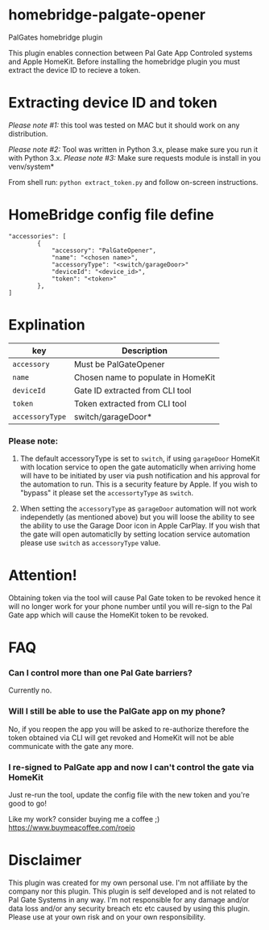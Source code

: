 # homebridge-palgate-opener
PalGates homebridge plugin

This plugin enables connection between Pal Gate App Controled systems and Apple HomeKit.
Before installing the homebridge plugin you must extract the device ID to recieve a token.

# Extracting device ID and token
*Please note #1:* this tool was tested on MAC but it should work on any distribution.

*Please note #2:* Tool was written in Python 3.x, please make sure you run it with Python 3.x.
*Please note #3:* Make sure requests module is install in you venv/system*

From shell run:
`python extract_token.py` and follow on-screen instructions.

# HomeBridge config file define
```
"accessories": [
        {
            "accessory": "PalGateOpener",
            "name": "<chosen name>",
            "accessoryType": "<switch/garageDoor>"
            "deviceId": "<device_id>",
            "token": "<token>"
        },
]
```
# Explination
| key | Description |
| --- | --- |
| `accessory` | Must be PalGateOpener |
| `name` | Chosen name to populate in HomeKit |
| `deviceId` | Gate ID extracted from CLI tool |
| `token` | Token extracted from CLI tool |
| `accessoryType` | switch/garageDoor* |
### Please note:
1. The default accessoryType is set to `switch`, if using `garageDoor` HomeKit with location service to open the gate
automaticlly when arriving home will have to be initiated by user via push notification and his approval for the automation to run.
This is a security feature by Apple.
If you wish to "bypass" it please set the `accessortyType` as `switch`.

2. When setting the `accessoryType` as `garageDoor` automation will not work independetly (as mentioned above) but you will loose the ability
to see the ability to use the Garage Door icon in Apple CarPlay.
If you wish that the gate will open automaticlly by setting location service automation please use `switch` as `accessoryType` value.

# Attention!
Obtaining token via the tool will cause Pal Gate token to be revoked hence it will no longer work for your
phone number until you will re-sign to the Pal Gate app which will cause the HomeKit token to be revoked.

# FAQ
### Can I control more than one Pal Gate barriers?
Currently no.
### Will I still be able to use the PalGate app on my phone?
No, if you reopen the app you will be asked to re-authorize therefore the token obtained via CLI will get revoked and HomeKit will not be able communicate with the gate any more.
### I re-signed to PalGate app and now I can't control the gate via HomeKit
Just re-run the tool, update the config file with the new token and you're good to go!

Like my work? consider buying me a coffee ;)
https://www.buymeacoffee.com/roeio

# Disclaimer
This plugin was created for my own personal use. I'm not affiliate by the company nor this plugin.
This plugin is self developed and is not related to Pal Gate Systems in any way.
I'm not responsible for any damage and/or data loss and/or any security breach etc etc caused by using this plugin.
Please use at your own risk and on your own responsibility.
